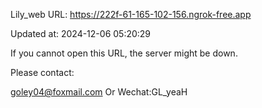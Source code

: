 Lily_web URL: https://222f-61-165-102-156.ngrok-free.app

Updated at: 2024-12-06 05:20:29

If you cannot open this URL, the server might be down.

Please contact: 

goley04@foxmail.com Or Wechat:GL_yeaH